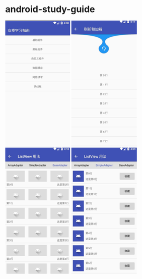 # android-study-guide

<p>
<img src="https://github.com/vickness/android-study-guide/blob/master/screenshot/image1.jpg" height="400">
<img src="https://github.com/vickness/android-study-guide/blob/master/screenshot/image2.jpg" height="400">
<img src="https://github.com/vickness/android-study-guide/blob/master/screenshot/image3.jpg" height="400">
<img src="https://github.com/vickness/android-study-guide/blob/master/screenshot/image4.jpg" height="400">
</p>
